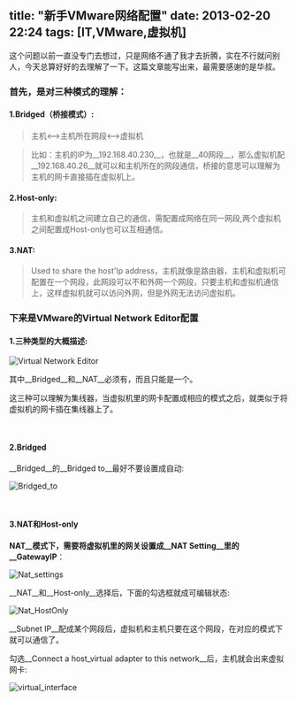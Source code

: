 title:  "新手VMware网络配置"
date:  2013-02-20 22:24
tags: [IT,VMware,虚拟机]
---
这个问题以前一直没专门去想过，只是网络不通了我才去折腾，实在不行就问别人，今天总算好好的去理解了一下。这篇文章能写出来，最需要感谢的是华叔。

### __首先，是对三种模式的理解：__

#### __1.Bridged（桥接模式）:__

>主机<-->主机所在网段<-->虚拟机

>比如：主机的IP为__192.168.40.230__，也就是__40网段__，那么虚拟机配__192.168.40.26__就可以和主机所在的网段通信，桥接的意思可以理解为主机的网卡直接插在虚拟机上。

#### __2.Host-only:__

>主机和虚拟机之间建立自己的通信，需配置成网络在同一网段,两个虚拟机之间配置成Host-only也可以互相通信。
<!--more-->

#### __3.NAT:__

>Used to share the host'Ip address，主机就像是路由器，主机和虚拟机可配置在一个网段，此网段可以不和外网一个网段，只要主机和虚拟机通信上，这样虚拟机就可以访问外网，但是外网无法访问虚拟机。

### __下来是VMware的Virtual Network Editor配置__

#### __1.三种类型的大概描述:__

![Virtual Network Editor](http://cnhalo.qiniudn.com/20121126/virtual_network_editor.jpg)

其中__Bridged__和__NAT__必须有，而且只能是一个。


这三种可以理解为集线器，当虚拟机里的网卡配置成相应的模式之后，就类似于将虚拟机的网卡插在集线器上了。

<br>

#### __2.Bridged__

__Bridged__的__Bridged to__最好不要设置成自动:

![Bridged_to](http://cnhalo.qiniudn.com/20121126/bridged_information.jpg)

<br>

#### __3.NAT和Host-only__

__NAT__模式下，需要将虚拟机里的网关设置成__NAT Setting__里的__GatewayIP__：

![Nat_settings](http://cnhalo.qiniudn.com/20121126/nat_settings.jpg)

__NAT__和__Host-only__选择后，下面的勾选框就成可编辑状态:

![Nat_HostOnly](http://cnhalo.qiniudn.com/20121126/nat_host_only_information.jpg)

__Subnet IP__配成某个网段后，虚拟机和主机只要在这个网段，在对应的模式下就可以通信了。

勾选__Connect a host_virtual adapter to this network__后，主机就会出来虚拟网卡:

![virtual_interface](http://cnhalo.qiniudn.com/20121126/virtual_interface.jpg)